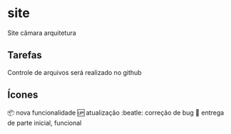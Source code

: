 # site
Site câmara arquitetura

## Tarefas
Controle de arquivos será realizado no github

## Ícones

:package: nova funcionalidade
:up: atualização
:beatle: correção de bug
:checkered_flag: entrega de parte inicial, funcional
